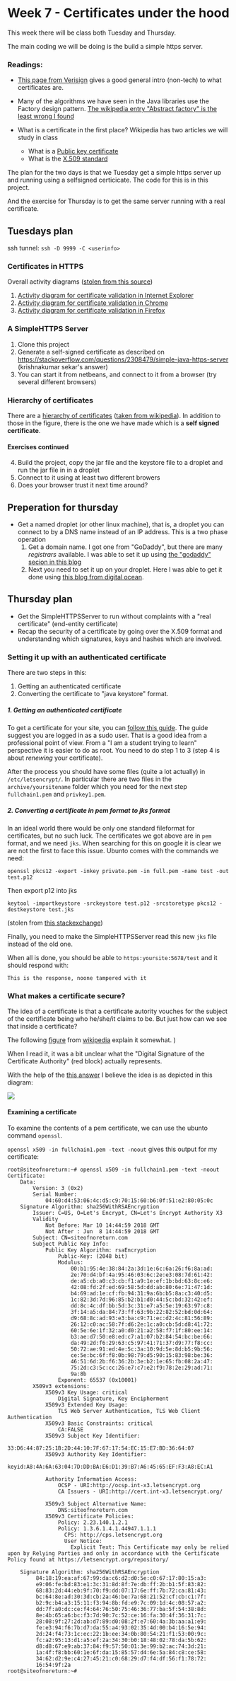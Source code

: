 # Week 7 - Certificates under the hood

This week there will be class both Tuesday and Thursday.

The main coding we will be doing is the build a simple https server.

### Readings:
* [This page from Verisign](https://www.verisign.com/en_US/website-presence/website-optimization/ssl-certificates/index.xhtml) gives a good general intro (non-tech) to what certificates are.

* Many of the algorithms we have seen in the Java libraries use the Factory design pattern. [The wikipedia entry "Abstract factory" is the least wrong I found](https://en.wikipedia.org/wiki/Abstract_factory_pattern)

* What is a certificate in the first place? Wikipedia has two articles we will study in class
	* What is a [Public key certificate](https://en.wikipedia.org/wiki/Public_key_certificate)
	* What is the [X.509 standard](https://en.wikipedia.org/wiki/X.509)

The plan for the two days is that we Tuesday get a simple https server up and running using a selfsigned certicicate. The code for this is in this project.

And the exercise for Thursday is to get the same server running with a real certificate.

## Tuesdays plan
ssh tunnel: 
	`ssh -D 9999 -C <userinfo>` 
	
### Certificates in HTTPS
Overall activity diagrams ([stolen from this source](https://www.researchgate.net/publication/261464984_Socio-technical_formal_analysis_of_TLS_certificate_validation_in_modern_browsers))

1. [Activity diagram for certificate validation in Internet Explorer](https://www.researchgate.net/profile/Rosario_Giustolisi/publication/261464984/figure/fig2/AS:296824180101120@1447779807297/Activity-diagram-for-certificate-validation-in-Internet-Explorer.png)
2. [Activity diagram for certificate validation in Chrome](https://www.researchgate.net/profile/Rosario_Giustolisi/publication/261464984/figure/fig1/AS:296824175906819@1447779807145/Activity-diagram-for-certificate-validation-in-Chrome.png)
3. [Activity diagram for certificate validation in Firefox](https://www.researchgate.net/profile/Rosario_Giustolisi/publication/261464984/figure/fig3/AS:296824180101121@1447779807405/Activity-diagram-for-certificate-validation-in-Firefox.png)

### A SimpleHTTPS Server
1. Clone this project
2. Generate a self-signed certificate as described on https://stackoverflow.com/questions/2308479/simple-java-https-server (krishnakumar sekar's answer)
3. You can start it from netbeans, and connect to it from a browser (try several different browsers)

### Hierarchy of certificates
There are a [hierarchy of certificates](https://upload.wikimedia.org/wikipedia/commons/d/d1/Chain_of_trust.svg) ([taken from wikipedia](https://en.wikipedia.org/wiki/Public_key_certificate)). In addition to those in the figure, there is the one we have made which is a **self signed certificate**.

#### Exercises continued

4. Build the project, copy the jar file and the keystore file to a droplet and run the jar file in in a droplet
5. Connect to it using at least two different browers
6. Does your browser trust it next time around?

## Preperation for thursday
* Get a named droplet (or other linux machine), that is, a droplet you can connect to by a DNS name instead of an IP address. This is a two phase operation
	1.  Get a domain name. I got one from "GoDaddy", but there are many *registrars* available. I was able to set it up using [the "godaddy" secion in this blog](https://www.digitalocean.com/community/tutorials/how-to-point-to-digitalocean-nameservers-from-common-domain-registrars)
	2. Next you need to set it up on your droplet. Here I was able to get it done using [this blog from digital ocean](https://www.digitalocean.com/community/tutorials/how-to-set-up-a-host-name-with-digitalocean).

## Thursday plan
* Get the SimpleHTTPSServer to run without complaints with a "real certificate" (end-entity certificate)
* Recap the security of a certificate by going over the X.509 format and understanding which signatures, keys and hashes which are involved.

### Setting it up with an authenticated certificate
There are two steps in this:

1. Getting an authenticated certificate
2. Converting the certificate to "java keystore" format.

##### 1. Getting an authenticated certificate
To get a certificate for your site, you can [follow this guide](https://www.digitalocean.com/community/tutorials/how-to-use-certbot-standalone-mode-to-retrieve-let-s-encrypt-ssl-certificates). The guide suggest you are logged in as a sudo user. That is a good idea from a professional point of view. From a "I am a student trying to learn" perspective it is easier to do as root. You need to do step 1 to 3 (step 4 is about *renewing* your certificate).

After the process you should have some files (quite a lot actually) in `/etc/letsencrypt/`. In particular there are two files in the `archive/yoursitename` folder which you need for the next step `fullchain1.pem` and `privkey1.pem`.
 

##### 2. Converting a certificate in pem format to jks format

In an ideal world there would be only one standard fileformat for certificates, but no such luck. The certificates we got above are in `pem` format, and we need `jks`. When searching for this on google it is clear we are not the first to face this issue. Ubunto comes with the commands we need:

`openssl pkcs12 -export -inkey private.pem -in full.pem -name test -out test.p12`

Then export p12 into jks

`keytool -importkeystore -srckeystore test.p12 -srcstoretype pkcs12 -destkeystore test.jks`

(stolen from [this stackexchange](https://serverfault.com/questions/483465/import-of-pem-certificate-chain-and-key-to-java-keystore))

Finally, you need to make the SimpleHTTPSServer read this new `jks` file instead of the old one.

When all is done, you should be able to `https:yoursite:5678/test` and it should respond with:

```
This is the response, noone tampered with it
```

### What makes a certificate secure?
The idea of a certificate is that a certificate autority vouches for the subject of the certificate being who he/she/it claims to be. But just how can we see that inside a certificate?

The following [figure](https://en.wikipedia.org/wiki/Public_key_certificate#/media/File:PublicKeyCertificateDiagram_It.svg) from [wikipedia](https://en.wikipedia.org/wiki/Public_key_certificate) explain it somewhat.
)

When I read it, it was a bit unclear what the "Digital Signature
of the Certificate Authority" (red block) actually represents. 

With the help of the [this answer](https://security.stackexchange.com/questions/71199/what-is-the-difference-between-a-thumbprint-algorithm-signature-algorithm-an) I believe the idea is as depicted in this diagram:

![](img/certificategeneration.png)

#### Examining a certificate

To examine the contents of a pem certificate, we can use the ubunto command `openssl`.

`openssl x509 -in fullchain1.pem -text -noout` gives this output for my certificate:

```
root@siteofnoreturn:~# openssl x509 -in fullchain1.pem -text -noout
Certificate:
    Data:
        Version: 3 (0x2)
        Serial Number:
            04:60:d4:53:06:4c:d5:c9:70:15:60:b6:0f:51:e2:80:05:0c
    Signature Algorithm: sha256WithRSAEncryption
        Issuer: C=US, O=Let's Encrypt, CN=Let's Encrypt Authority X3
        Validity
            Not Before: Mar 10 14:44:59 2018 GMT
            Not After : Jun  8 14:44:59 2018 GMT
        Subject: CN=siteofnoreturn.com
        Subject Public Key Info:
            Public Key Algorithm: rsaEncryption
                Public-Key: (2048 bit)
                Modulus:
                    00:b1:95:4e:38:84:2a:3d:1e:6c:6a:26:f6:8a:ad:
                    2e:70:d4:bf:4a:95:46:03:6c:2e:e3:08:7d:61:42:
                    de:a5:cb:a0:c3:cb:f1:a9:1e:ef:1b:bd:63:8c:e6:
                    42:08:fd:2f:ed:69:58:5d:dd:ab:80:6e:71:47:1d:
                    b4:69:ad:1e:cf:fb:94:31:9a:6b:b5:8a:c3:40:d5:
                    1c:82:3d:7d:96:85:b2:b1:d0:44:5c:bd:32:42:ef:
                    dd:8c:4c:df:bb:5d:3c:31:e7:a5:5e:19:63:97:c8:
                    3f:14:a5:da:84:73:ff:63:9b:22:82:52:bd:0d:64:
                    d9:68:8c:ad:93:e3:ba:c9:71:ec:d2:4c:81:56:89:
                    26:12:c0:ac:58:7f:d6:2e:1c:a0:cb:5d:d8:41:72:
                    60:5e:6e:1f:32:a0:d0:21:a2:58:f7:1f:80:ee:14:
                    b3:ae:d7:50:e8:ed:c7:a1:07:b2:84:54:bc:be:66:
                    da:49:2d:f6:29:63:c5:97:41:71:37:d9:77:f8:cc:
                    50:72:ae:91:ed:4e:5c:3a:10:9d:5e:8d:b5:9b:56:
                    ce:5e:bc:6f:f8:0b:98:79:d5:90:15:83:98:be:36:
                    46:51:6d:2b:f6:36:2b:3e:b2:1e:65:fb:08:2a:47:
                    75:2d:c3:5c:cc:26:e7:c7:e2:f9:78:2e:29:ad:71:
                    9a:8b
                Exponent: 65537 (0x10001)
        X509v3 extensions:
            X509v3 Key Usage: critical
                Digital Signature, Key Encipherment
            X509v3 Extended Key Usage: 
                TLS Web Server Authentication, TLS Web Client Authentication
            X509v3 Basic Constraints: critical
                CA:FALSE
            X509v3 Subject Key Identifier: 
                33:D6:44:87:25:1B:2D:44:10:7F:67:17:54:EC:15:E7:BD:36:64:07
            X509v3 Authority Key Identifier: 
                keyid:A8:4A:6A:63:04:7D:DD:BA:E6:D1:39:B7:A6:45:65:EF:F3:A8:EC:A1

            Authority Information Access: 
                OCSP - URI:http://ocsp.int-x3.letsencrypt.org
                CA Issuers - URI:http://cert.int-x3.letsencrypt.org/

            X509v3 Subject Alternative Name: 
                DNS:siteofnoreturn.com
            X509v3 Certificate Policies: 
                Policy: 2.23.140.1.2.1
                Policy: 1.3.6.1.4.1.44947.1.1.1
                  CPS: http://cps.letsencrypt.org
                  User Notice:
                    Explicit Text: This Certificate may only be relied upon by Relying Parties and only in accordance with the Certificate Policy found at https://letsencrypt.org/repository/

    Signature Algorithm: sha256WithRSAEncryption
         84:18:19:ea:af:67:99:da:c6:d2:d0:5e:c0:67:17:80:15:a3:
         e9:06:fe:bd:83:e1:3c:31:8d:8f:7e:db:ff:2b:b1:5f:83:82:
         68:83:2d:44:eb:9f:70:f9:dd:07:17:6e:ff:7b:72:ca:81:43:
         bc:64:8e:ad:30:3d:cb:2a:46:be:7a:68:21:52:cf:cb:c1:7f:
         b2:9c:b4:a3:15:11:f3:94:8b:fd:e9:7c:09:1d:4c:08:57:a2:
         dd:7f:a0:dc:ce:f4:64:76:50:75:46:36:77:ba:5f:54:38:8d:
         8e:4b:65:a6:bc:f3:7d:90:7c:52:ce:16:fa:30:4f:36:31:7c:
         28:08:9f:27:2d:ab:d7:89:d0:08:2f:e7:60:4a:3b:aa:a1:e9:
         fe:e3:94:f6:7b:d7:da:55:a4:93:02:35:4d:00:b4:16:5e:94:
         2d:24:f4:73:1c:ec:22:1b:ee:34:0b:80:54:21:f1:53:00:9c:
         fc:a2:95:13:d1:a5:ef:2a:34:30:b0:18:48:02:78:da:5b:62:
         d8:d8:67:e9:ab:37:84:f9:57:50:01:3e:99:b2:ac:74:3d:21:
         1a:4f:f8:bb:60:1e:6f:da:15:85:57:d4:6e:5a:84:c8:ce:58:
         34:62:d2:9e:c4:27:45:21:c0:68:29:d7:f4:df:56:f1:78:72:
         16:54:9f:2a
root@siteofnoreturn:~# 
```




